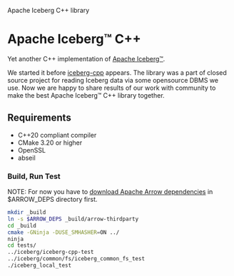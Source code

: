 Apache Iceberg C++ library

# Apache Iceberg™ C++

Yet another C++ implementation of [Apache Iceberg™](https://iceberg.apache.org/).

We started it before [iceberg-cpp](https://github.com/apache/iceberg-cpp) appears. The library was a part of
closed source project for reading Iceberg data via some opensource DBMS we use.
Now we are happy to share results of our work with community to make the best Apache Iceberg™ C++ library together.

## Requirements

- C++20 compliant compiler
- CMake 3.20 or higher
- OpenSSL
- abseil

### Build, Run Test

NOTE: For now you have to [download Apache Arrow dependencies](https://arrow.apache.org/docs/15.0/developers/cpp/building.html#offline-builds) in $ARROW_DEPS directory first.

```bash
mkdir _build
ln -s $ARROW_DEPS _build/arrow-thirdparty
cd _build
cmake -GNinja -DUSE_SMHASHER=ON ../
ninja
cd tests/
../iceberg/iceberg-cpp-test
../iceberg/common/fs/iceberg_common_fs_test
./iceberg_local_test
```
